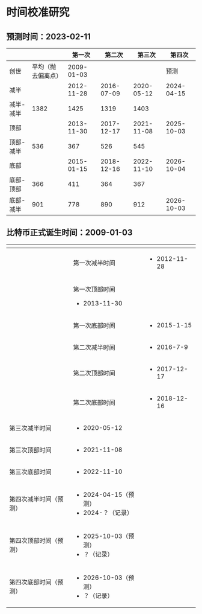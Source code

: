 # 时间校准研究

## 预测时间：2023-02-11

|       |           | 第一次        | 第二次        | 第三次        | 第四次        |
| ----- | --------- | ---------- | ---------- | ---------- | ---------- |
| 创世    | 平均（抛去偏离点） | 2009-01-03 | 　          | 　          | 预测         |
| 减半    | 　         | 2012-11-28 | 2016-07-09 | 2020-05-12 | 2024-04-15 |
| 减半-减半 | 1382      | 1425       | 1319       | 1403       | 　          |
| 顶部    | 　         | 2013-11-30 | 2017-12-17 | 2021-11-08 | 2025-10-03 |
| 顶部-减半 | 536       | 367        | 526        | 545        | 　          |
| 底部    | 　         | 2015-01-15 | 2018-12-16 | 2022-11-10 | 2026-10-04 |
| 底部-顶部 | 366       | 411        | 364        | 367        | 　          |
| 底部-减半 | 901       | 778        | 890        | 912        | 2026-10-03 |

## 比特币正式诞生时间：2009-01-03

<table data-view="cards"><thead><tr><th></th><th></th><th></th></tr></thead><tbody><tr><td></td><td>第一次减半时间</td><td><ul><li>2012-11-28</li></ul></td></tr><tr><td></td><td><p>第一次顶部时间</p><ul><li>2013-11-30</li></ul></td><td></td></tr><tr><td></td><td>第一次底部时间</td><td><ul><li>2015-1-15</li></ul></td></tr><tr><td></td><td>第二次减半时间</td><td><ul><li>2016-7-9</li></ul></td></tr><tr><td></td><td>第二次顶部时间</td><td><ul><li>2017-12-17</li></ul></td></tr><tr><td></td><td>第二次底部时间</td><td><ul><li>2018-12-16</li></ul></td></tr><tr><td>第三次减半时间</td><td><ul><li>2020-05-12</li></ul></td><td></td></tr><tr><td>第三次顶部时间</td><td><ul><li>2021-11-08</li></ul></td><td></td></tr><tr><td>第三次底部时间</td><td><ul><li>2022-11-10</li></ul></td><td></td></tr><tr><td>第四次减半时间（预测）</td><td><ul><li>2024-04-15（预测）</li><li>2024-？（记录）</li></ul></td><td></td></tr><tr><td>第四次顶部时间（预测）</td><td><ul><li>2025-10-03（预测）</li><li>？（记录）</li></ul></td><td></td></tr><tr><td>第四次底部时间（预测）</td><td><ul><li>2026-10-03（预测）</li><li>？（记录）</li></ul></td><td></td></tr></tbody></table>
